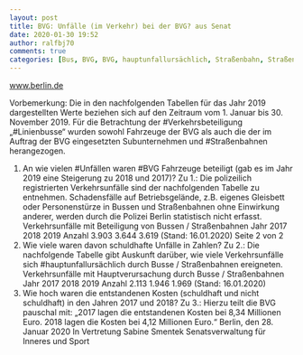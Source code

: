 ```yaml
---
layout: post
title: BVG: Unfälle (im Verkehr) bei der BVG? aus Senat
date: 2020-01-30 19:52
author: ralfbj70
comments: true
categories: [Bus, BVG, BVG, hauptunfallursächlich, Straßenbahn, Straßenbahnen, Straßenverkehr, Unfällen, Verkehrsbeteiligung]
---
```

www.berlin.de

Vorbemerkung:
Die in den nachfolgenden Tabellen für das Jahr 2019 dargestellten Werte beziehen
sich auf den Zeitraum vom 1. Januar bis 30. November 2019.
Für die Betrachtung der #Verkehrsbeteiligung „#Linienbusse“ wurden sowohl
Fahrzeuge der BVG als auch die der im Auftrag der BVG eingesetzten
Subunternehmen und #Straßenbahnen herangezogen.
1. An wie vielen #Unfällen waren #BVG Fahrzeuge beteiligt (gab es im Jahr 2019 eine Steigerung zu
2018 und 2017)?
Zu 1.:
Die polizeilich registrierten Verkehrsunfälle sind der nachfolgenden Tabelle zu
entnehmen. Schadensfälle auf Betriebsgelände, z.B. eigenes Gleisbett oder
Personenstürze in Bussen und Straßenbahnen ohne Einwirkung anderer, werden
durch die Polizei Berlin statistisch nicht erfasst.
Verkehrsunfälle mit Beteiligung von Bussen / Straßenbahnen
Jahr 2017 2018 2019
Anzahl 3.903 3.644 3.619
(Stand: 16.01.2020)
Seite 2 von 2
2. Wie viele waren davon schuldhafte Unfälle in Zahlen?
Zu 2.:
Die nachfolgende Tabelle gibt Auskunft darüber, wie viele Verkehrsunfälle sich
#hauptunfallursächlich durch Busse / Straßenbahnen ereigneten.
Verkehrsunfälle mit Hauptverursachung durch Busse / Straßenbahnen
Jahr 2017 2018 2019
Anzahl 2.113 1.946 1.969
(Stand: 16.01.2020)
3. Wie hoch waren die entstandenen Kosten (schuldhaft und nicht schuldhaft) in den Jahren 2017
und 2018?
Zu 3.:
Hierzu teilt die BVG pauschal mit:
„2017 lagen die entstandenen Kosten bei 8,34 Millionen Euro. 2018 lagen die Kosten
bei 4,12 Millionen Euro.“
Berlin, den 28. Januar 2020
In Vertretung
Sabine Smentek
Senatsverwaltung für Inneres und Sport

